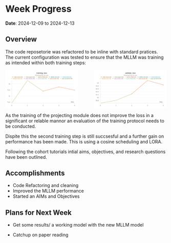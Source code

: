 # Week Progress

**Date**: 2024-12-09 to 2024-12-13

## Overview
The code reposetorie was refactored to be inline with standard pratices. The current configuration was tested to ensure that the MLLM was training as intended within both training steps:

<div style="display: flex; justify-content: space-between; align-items: center; flex-wrap: wrap; gap: 10px;">
  <img src="Images/W&B Chart 13_12_2024, 12_40_09.png" alt="Image 1" style="flex: 1; max-width: 45%; height: auto;">
  <img src="Images/W&B Chart 13_12_2024, 12_40_18.png" alt="Image 2" style="flex: 1; max-width: 45%; height: auto;">
</div>

As the training of the projecting module does not improve the loss in a significant or relable mannor an evaluation of the training protocol needs to be conducted.

Dispite this the second training step is still succsesful and a further gain on performance has been made. This is using a cosine scheduling and LORA.

Following the cohort tutorials intial aims, objectives, and research questions have been outlined.

## Accomplishments

- Code Refactoring and cleaning
- Improved the MLLM performance
- Started an AIMs and Objectives

## Plans for Next Week

- Get some results/ a working model with the new MLLM model

- Catchup on paper reading
